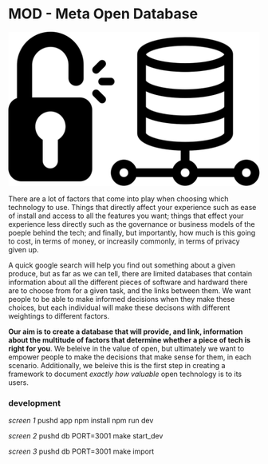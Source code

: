 # MOD - Meta Open Database

![Logo](resources/img/logo.svg)

There are a lot of factors that come into play when choosing which technology to use. Things that directly affect your experience such as ease of install and access to all the features you want; things that effect your experience less directly such as the governance or business models of the poeple behind the tech; and finally, but importantly, how much is this going to cost, in terms of money, or increasily commonly, in terms of privacy given up.

A quick google search will help you find out something about a given produce, but as far as we can tell, there are limited databases that contain information about all the different pieces of software and hardward there are to choose from for a given task, and the links between them. We want people to be able to make informed decisions when they make these choices, but each individual will make these decisons with different weightings to different factors.

**Our aim is to create a database that will provide, and link, information about the multitude of factors that determine whether a piece of tech is right for you**. We beleive in the value of open, but ultimately we want to empower people to make the decisions that make sense for them, in each scenario. Additionally, we beleive this is the first step in creating a framework to document *exactly how valuable* open technology is to its users.

### development

*screen 1*
pushd app
npm install
npm run dev

*screen 2*
pushd db
PORT=3001 make start\_dev

*screen 3*
pushd db
PORT=3001 make import
